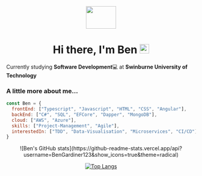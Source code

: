 
  
<div align="center">  
<img src="https://media.giphy.com/media/111ebonMs90YLu/giphy.gif" width="80" height="60">
<h1>Hi there, I'm Ben <img src="https://media.giphy.com/media/hvRJCLFzcasrR4ia7z/giphy.gif" width="25px"> </h1>
</div> 
  
Currently studying **Software Development**💻 at **Swinburne University of Technology**

<div align="left">
  
### A little more about me...  

```javascript
const Ben = {
  frontEnd: ["Typescript", "Javascript", "HTML", "CSS", "Angular"],
  backEnd: ["C#", "SQL", "EFCore", "Dapper", "MongoDB"],
  cloud: ["AWS", "Azure"],
  skills: ["Project-Management", "Agile"],
  interestedIn: ["TDD", "Data-Visualisation", "Microservices", "CI/CD"]
}
```
</div> 
  
<div align="center">
![Ben's GitHub stats](https://github-readme-stats.vercel.app/api?username=BenGardiner123&show_icons=true&theme=radical)

[![Top Langs](https://github-readme-stats.vercel.app/api/top-langs/?username=BenGardiner123&layout=compact)](https://github.com/BenGardiner123/github-readme-stats)
</div>





